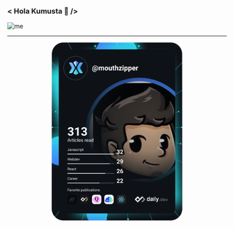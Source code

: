 ### < Hola Kumusta  👋  />
![me](https://ramosjero.me/social.png)
___
<div align="center">

  <a href="https://api.daily.dev/get?r=mouthzipper" target="_blank">
    <img
      width="300"
      src="https://raw.githubusercontent.com/mouthzipper/mouthzipper/devcard/devcard.svg" alt="Jerome Ramos's Dev Card"
    />
  </a>
</div>
